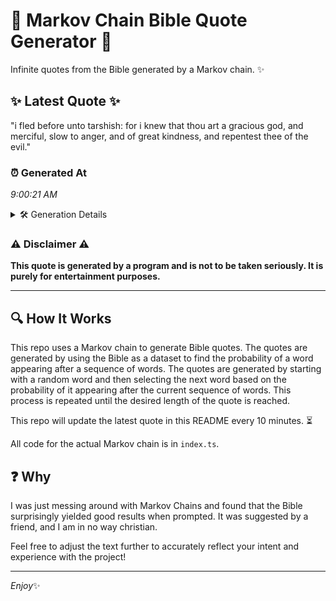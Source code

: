 # 📖 Markov Chain Bible Quote Generator 📖

Infinite quotes from the Bible generated by a Markov chain. ✨

## ✨ Latest Quote ✨
"i fled before unto tarshish: for i knew that thou art a gracious god, and merciful, slow to anger, and of great kindness, and repentest thee of the evil."

### ⏰ Generated At
*9:00:21 AM*

<details>
    <summary>🛠️ Generation Details</summary>
    <p>
        <strong>🌱 Seed:</strong> i<br>
        <strong>🔄 Iterations:</strong> 28<br>
        <strong>📜 Context History:</strong><br>[ i ]: fled<br>[ i, fled ]: before<br>[ i, fled, before ]: unto<br>[ i, fled, before, unto ]: tarshish:<br>[ i, fled, before, unto, tarshish: ]: for<br>[ i, fled, before, unto, tarshish:, for ]: i<br>[ fled, before, unto, tarshish:, for, i ]: knew<br>[ before, unto, tarshish:, for, i, knew ]: that<br>[ unto, tarshish:, for, i, knew, that ]: thou<br>[ tarshish:, for, i, knew, that, thou ]: art<br>[ for, i, knew, that, thou, art ]: a<br>[ i, knew, that, thou, art, a ]: gracious<br>[ knew, that, thou, art, a, gracious ]: god,<br>[ that, thou, art, a, gracious, god, ]: and<br>[ thou, art, a, gracious, god,, and ]: merciful,<br>[ art, a, gracious, god,, and, merciful, ]: slow<br>[ a, gracious, god,, and, merciful,, slow ]: to<br>[ gracious, god,, and, merciful,, slow, to ]: anger,<br>[ god,, and, merciful,, slow, to, anger, ]: and<br>[ and, merciful,, slow, to, anger,, and ]: of<br>[ merciful,, slow, to, anger,, and, of ]: great<br>[ slow, to, anger,, and, of, great ]: kindness,<br>[ to, anger,, and, of, great, kindness, ]: and<br>[ anger,, and, of, great, kindness,, and ]: repentest<br>[ and, of, great, kindness,, and, repentest ]: thee<br>[ of, great, kindness,, and, repentest, thee ]: of<br>[ great, kindness,, and, repentest, thee, of ]: the<br>[ kindness,, and, repentest, thee, of, the ]: evil.<br>
    </p>
</details>

### ⚠️ Disclaimer ⚠️
**This quote is generated by a program and is not to be taken seriously. It is purely for entertainment purposes.**

---

## 🔍 How It Works

This repo uses a Markov chain to generate Bible quotes. The quotes are generated by using the Bible as a dataset to find the probability of a word appearing after a sequence of words. The quotes are generated by starting with a random word and then selecting the next word based on the probability of it appearing after the current sequence of words. This process is repeated until the desired length of the quote is reached.

This repo will update the latest quote in this README every 10 minutes. ⏳

All code for the actual Markov chain is in `index.ts`.

## ❓ Why

I was just messing around with Markov Chains and found that the Bible surprisingly yielded good results when prompted. 
It was suggested by a friend, and I am in no way christian.

Feel free to adjust the text further to accurately reflect your intent and experience with the project!

---

*Enjoy*✨
